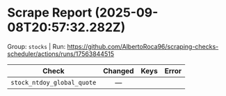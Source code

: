 # Scrape Report (2025-09-08T20:57:32.282Z)

Group: `stocks`  |  Run: https://github.com/AlbertoRoca96/scraping-checks-scheduler/actions/runs/17563844515

| Check | Changed | Keys | Error |
|---|:---:|:--|:--|
| `stock_ntdoy_global_quote` | — |  |  |
